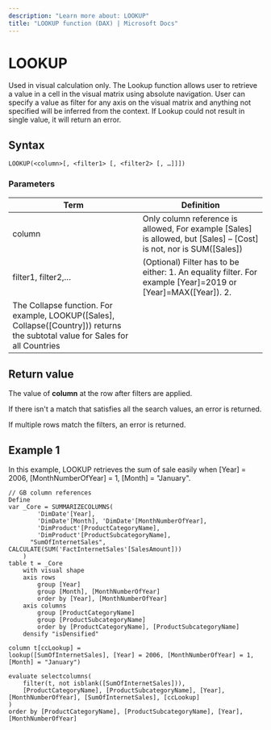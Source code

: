 ```yaml
---
description: "Learn more about: LOOKUP"
title: "LOOKUP function (DAX) | Microsoft Docs"
---
```

# LOOKUP

Used in visual calculation only. The Lookup function allows user to retrieve a value in a cell in the visual matrix using absolute navigation. User can specify a value as filter for any axis on the visual matrix and anything not specified will be inferred from the context. If Lookup could not result in single value, it will return an error.  

## Syntax

```dax
LOOKUP(<column>[, <filter1> [, <filter2> [, …]]])
```

### Parameters

|Term|Definition|
|--------|--------------|
|column| Only column reference is allowed,  For example [Sales] is allowed, but [Sales] – [Cost] is not, nor is SUM([Sales]) |
|filter1, filter2,…|(Optional) Filter has to be either: 1. An equality filter. For example [Year]=2019 or [Year]=MAX([Year]). 2.
The Collapse function. For example, LOOKUP([Sales], Collapse([Country])) returns the subtotal value for Sales for all Countries|

## Return value

The value of **column** at the row after filters are applied.

If there isn't a match that satisfies all the search values, an error is returned.

If multiple rows match the filters, an error is returned.

## Example 1

In this example, LOOKUP retrieves the sum of sale easily when [Year] = 2006, [MonthNumberOfYear] = 1, [Month] = "January".

```dax
// GB column references
Define
var _Core = SUMMARIZECOLUMNS(
        'DimDate'[Year],
		'DimDate'[Month], 'DimDate'[MonthNumberOfYear],
        'DimProduct'[ProductCategoryName],
        'DimProduct'[ProductSubcategoryName],
      "SumOfInternetSales", CALCULATE(SUM('FactInternetSales'[SalesAmount]))
    )
table t = _Core
	with visual shape
	axis rows 
		group [Year]
		group [Month], [MonthNumberOfYear]
		order by [Year], [MonthNumberOfYear] 
	axis columns 
		group [ProductCategoryName]
		group [ProductSubcategoryName]
		order by [ProductCategoryName], [ProductSubcategoryName] 
	densify "isDensified"

column t[ccLookup] = 
lookup([SumOfInternetSales], [Year] = 2006, [MonthNumberOfYear] = 1, [Month] = "January")

evaluate selectcolumns(
	filter(t, not isblank([SumOfInternetSales])),
	[ProductCategoryName], [ProductSubcategoryName], [Year], [MonthNumberOfYear], [SumOfInternetSales], [ccLookup]
)
order by [ProductCategoryName], [ProductSubcategoryName], [Year], [MonthNumberOfYear]
```
